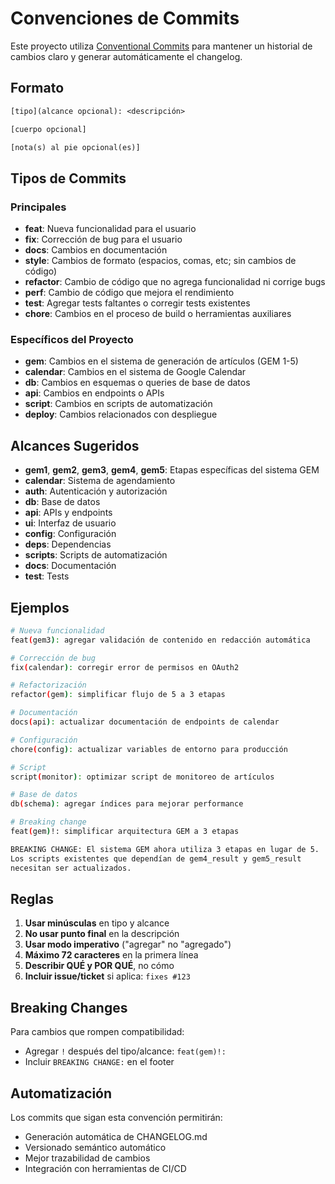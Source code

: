 # Convenciones de Commits

Este proyecto utiliza [Conventional Commits](https://www.conventionalcommits.org/es/v1.0.0/) para mantener un historial de cambios claro y generar automáticamente el changelog.

## Formato

```txt
[tipo](alcance opcional): <descripción>

[cuerpo opcional]

[nota(s) al pie opcional(es)]
```

## Tipos de Commits

### Principales

- **feat**: Nueva funcionalidad para el usuario
- **fix**: Corrección de bug para el usuario
- **docs**: Cambios en documentación
- **style**: Cambios de formato (espacios, comas, etc; sin cambios de código)
- **refactor**: Cambio de código que no agrega funcionalidad ni corrige bugs
- **perf**: Cambio de código que mejora el rendimiento
- **test**: Agregar tests faltantes o corregir tests existentes
- **chore**: Cambios en el proceso de build o herramientas auxiliares

### Específicos del Proyecto

- **gem**: Cambios en el sistema de generación de artículos (GEM 1-5)
- **calendar**: Cambios en el sistema de Google Calendar
- **db**: Cambios en esquemas o queries de base de datos
- **api**: Cambios en endpoints o APIs
- **script**: Cambios en scripts de automatización
- **deploy**: Cambios relacionados con despliegue

## Alcances Sugeridos

- **gem1**, **gem2**, **gem3**, **gem4**, **gem5**: Etapas específicas del sistema GEM
- **calendar**: Sistema de agendamiento
- **auth**: Autenticación y autorización
- **db**: Base de datos
- **api**: APIs y endpoints
- **ui**: Interfaz de usuario
- **config**: Configuración
- **deps**: Dependencias
- **scripts**: Scripts de automatización
- **docs**: Documentación
- **test**: Tests

## Ejemplos

```bash
# Nueva funcionalidad
feat(gem3): agregar validación de contenido en redacción automática

# Corrección de bug
fix(calendar): corregir error de permisos en OAuth2

# Refactorización
refactor(gem): simplificar flujo de 5 a 3 etapas

# Documentación
docs(api): actualizar documentación de endpoints de calendar

# Configuración
chore(config): actualizar variables de entorno para producción

# Script
script(monitor): optimizar script de monitoreo de artículos

# Base de datos
db(schema): agregar índices para mejorar performance

# Breaking change
feat(gem)!: simplificar arquitectura GEM a 3 etapas

BREAKING CHANGE: El sistema GEM ahora utiliza 3 etapas en lugar de 5.
Los scripts existentes que dependían de gem4_result y gem5_result
necesitan ser actualizados.
```

## Reglas

1. **Usar minúsculas** en tipo y alcance
2. **No usar punto final** en la descripción
3. **Usar modo imperativo** ("agregar" no "agregado")
4. **Máximo 72 caracteres** en la primera línea
5. **Describir QUÉ y POR QUÉ**, no cómo
6. **Incluir issue/ticket** si aplica: `fixes #123`

## Breaking Changes

Para cambios que rompen compatibilidad:

- Agregar `!` después del tipo/alcance: `feat(gem)!:`
- Incluir `BREAKING CHANGE:` en el footer

## Automatización

Los commits que sigan esta convención permitirán:

- Generación automática de CHANGELOG.md
- Versionado semántico automático
- Mejor trazabilidad de cambios
- Integración con herramientas de CI/CD
